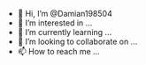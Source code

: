 - 👋 Hi, I’m @Damian198504
- 👀 I’m interested in ...
- 🌱 I’m currently learning ...
- 💞️ I’m looking to collaborate on ...
- 📫 How to reach me ...

<!---
Damian198504/Damian198504 is a ✨ special ✨ repository because its `README.md` (this file) appears on your GitHub profile.
You can click the Preview link to take a look at your changes.
--->
